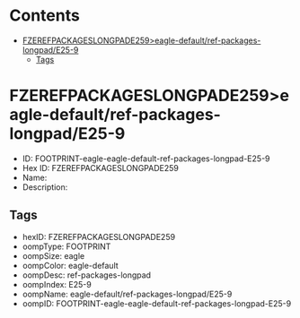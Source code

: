 



Contents
========

* [FZEREFPACKAGESLONGPADE259>eagle-default/ref-packages-longpad/E25-9](#fzerefpackageslongpade259eagle-defaultref-packages-longpade25-9)
	* [Tags](#tags)

# FZEREFPACKAGESLONGPADE259>eagle-default/ref-packages-longpad/E25-9

- ID: FOOTPRINT-eagle-eagle-default-ref-packages-longpad-E25-9
- Hex ID: FZEREFPACKAGESLONGPADE259
- Name: 
- Description: 

## Tags

- hexID: FZEREFPACKAGESLONGPADE259
- oompType: FOOTPRINT
- oompSize: eagle
- oompColor: eagle-default
- oompDesc: ref-packages-longpad
- oompIndex: E25-9
- oompName: eagle-default/ref-packages-longpad/E25-9
- oompID: FOOTPRINT-eagle-eagle-default-ref-packages-longpad-E25-9
